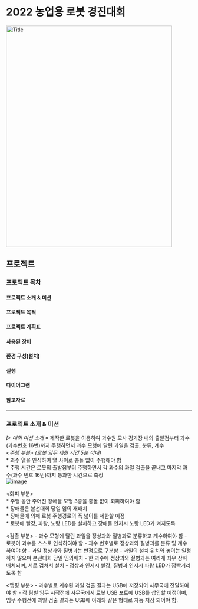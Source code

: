 # 2022 농업용 로봇 경진대회

<img src="https://user-images.githubusercontent.com/89721794/209078494-b63b9448-6a2b-4558-afd9-8760186de155.png" width="450px" height="600px" title="px(300)" alt="Title"></img><br/>


## 프로젝트

### 프로젝트 목차
#### 프로젝트 소개 & 미션
#### 프로젝트 목적
#### 프로젝트 계획표
#### 사용된 장비
#### 환경 구성(설치)
#### 실행
#### 다이어그램
#### 참고자료
---

### 프로젝트 소개 & 미션
*▷ 대회 미션 소개*
※ 제작한 로봇을 이용하여 과수원 모사 경기장 내의 출발점부터 과수(과수번호 16번)까지 주행하면서 과수 모형에 달린 과일을 검출, 분류, 계수   
   *<주행 부분> (로봇 임무 제한 시간 5분 이내)*   
     * 과수 열을 인식하여 열 사이로 충돌 없이 주행해야 함   
     * 주행 시간은 로봇의 출발점부터 주행하면서 각 과수의 과일 검출을 끝내고 마지막 과수(과수 번호 16번)까지 통과한 시간으로 측정   
![image](https://user-images.githubusercontent.com/89721794/209081987-ad0c63ed-7af1-4269-9a8f-106bc8340564.png)





   <회피 부분>   
     * 주행 동안 주어진 장애물 모형 3종을 충돌 없이 회피하여야 함   
     * 장애물은 본선대회 당일 임의 재배치   
     * 장애물에 의해 로봇 주행경로의 폭 넓이를 제한할 예정   
     * 로봇에 빨강, 파랑, 노랑 LED를 설치하고 장애물 인지시 노랑 LED가 켜지도록    


   <검출 부분>
     - 과수 모형에 달린 과일을 정상과와 질병과로 분류하고 계수하여야 함
     - 로봇이 과수를 스스로 인식하여야 함
     - 과수 번호별로 정상과와 질병과를 분류 및 계수하여야 함
     - 과일 정상과와 질병과는 반점으로 구분함
     - 과일의 설치 위치와 높이는 일정하지 않으며 본선대회 당일 임의배치
     - 한 과수에 정상과와 질병과는 여러개 좌우 상하 배치되며, 서로 겹쳐서 설치
     - 정상과 인지시 빨강, 질병과 인지시 파랑 LED가 깜빡거리도록 함

   <맵핑 부분>
     - 과수별로 계수된 과일 검출 결과는 USB에 저장되어 사무국에 전달하여야 함
     - 각 팀별 임무 시작전에 사무국에서 로봇 USB 포트에 USB를 삽입할 예정이며,      임무 수행전에 과일 검출 결과는 USB에 아래와 같은 형태로 자동 저장 되어야 함.



